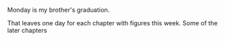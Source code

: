 Monday is my brother's graduation.

That leaves one day for each chapter with figures this week. Some of the later chapters

